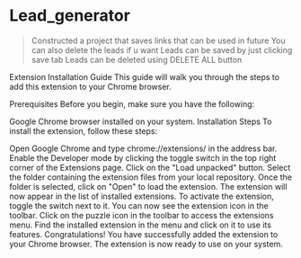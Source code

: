 # Lead_generator

>Constructed a project that saves links that can be used in future
>You can also delete the leads if u want 
>Leads can be saved by just clicking save tab 
>Leads can be deleted using DELETE ALL button

Extension Installation Guide
This guide will walk you through the steps to add this extension to your Chrome browser.

Prerequisites
Before you begin, make sure you have the following:

Google Chrome browser installed on your system.
Installation Steps
To install the extension, follow these steps:

Open Google Chrome and type chrome://extensions/ in the address bar.
Enable the Developer mode by clicking the toggle switch in the top right corner of the Extensions page.
Click on the "Load unpacked" button.
Select the folder containing the extension files from your local repository.
Once the folder is selected, click on "Open" to load the extension.
The extension will now appear in the list of installed extensions.
To activate the extension, toggle the switch next to it.
You can now see the extension icon in the toolbar.
Click on the puzzle icon in the toolbar to access the extensions menu.
Find the installed extension in the menu and click on it to use its features.
Congratulations! You have successfully added the extension to your Chrome browser. The extension is now ready to use on your system.

